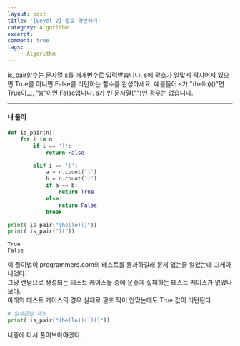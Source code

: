 ```yaml
---
layout: post
title: '[Level 2] 괄호 확인하기'
category: Algorithm
excerpt: 
comment: true
tags:
    - Algorithm
---
```


is_pair함수는 문자열 s를 매개변수로 입력받습니다.
s에 괄호가 알맞게 짝지어져 있으면 True를 아니면 False를 리턴하는 함수를 완성하세요.
예를들어 s가 "(hello)()"면 True이고, ")("이면 False입니다.
s가 빈 문자열("")인 경우는 없습니다.

- - -

#### 내 풀이

```py
def is_pair(n):
    for i in n:
        if i == ')':
            return False

        elif i == '(':
            a = n.count('(')
            b = n.count(')')
            if a == b:
                return True
            else:
                return False
            break

print( is_pair("(hello)()"))
print( is_pair(")("))            
```

```re
True
False
```

이 풀이법이 programmers.com의 테스트를 통과하길래 문제 없는줄 알았는데 그게아니었다.  
그냥 랜덤으로 생성되는 테스트 케이스들 중에 운좋게 실패하는 테스트 케이스가 없었나보다.  
아래의 테스트 케이스의 경우 실제로 괄호 짝이 안맞는데도 True 값이 리턴된다.  

```py
# 임세준님 제보
print( is_pair("(hello))(()()"))
```

나중에 다시 풀어보아야겠다.